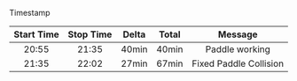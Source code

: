 Timestamp

| Start Time | Stop Time | Delta | Total | Message | 
| :---: | :---: | :---: | :---: | :---: |
| 20:55 | 21:35 | 40min | 40min | Paddle working |
| 21:35 | 22:02 | 27min | 67min | Fixed Paddle Collision |

